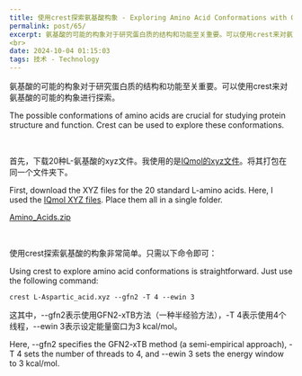 ```yaml
---
title: 使用crest探索氨基酸构象 - Exploring Amino Acid Conformations with Crest
permalink: post/65/
excerpt: 氨基酸的可能的构象对于研究蛋白质的结构和功能至关重要。可以使用crest来对氨基酸的可能的构象进行探索。<br>The possible conformations of amino acids are crucial for studying protein structure and function. Crest can be used to explore these conformations.
<br>
date: 2024-10-04 01:15:03
tags: 技术 - Technology
---
```


氨基酸的可能的构象对于研究蛋白质的结构和功能至关重要。可以使用crest来对氨基酸的可能的构象进行探索。

The possible conformations of amino acids are crucial for studying protein structure and function. Crest can be used to explore these conformations.

<br>

首先，下载20种L-氨基酸的xyz文件。我使用的是[IQmol的xyz文件](https://github.com/nutjunkie/IQmol/tree/master/share/fragments/Molecules/Amino_Acids)。将其打包在同一个文件夹下。

First, download the XYZ files for the 20 standard L-amino acids. Here, I used the [IQmol XYZ files](https://github.com/nutjunkie/IQmol/tree/master/share/fragments/Molecules/Amino_Acids). Place them all in a single folder.

[Amino_Acids.zip](Amino_Acids.zip)

<br>

使用crest探索氨基酸的构象非常简单。只需以下命令即可：

Using crest to explore amino acid conformations is straightforward. Just use the following command:

`crest L-Aspartic_acid.xyz --gfn2 -T 4 --ewin 3`

这其中，--gfn2表示使用GFN2-xTB方法（一种半经验方法），-T 4表示使用4个线程，--ewin 3表示设定能量窗口为3 kcal/mol。

Here, --gfn2 specifies the GFN2-xTB method (a semi-empirical approach), -T 4 sets the number of threads to 4, and --ewin 3 sets the energy window to 3 kcal/mol.